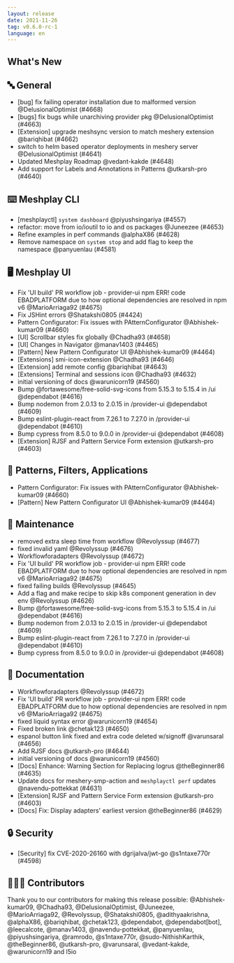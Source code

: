 ```yaml
---
layout: release
date: 2021-11-26
tag: v0.6.0-rc-1
language: en
---
```


## What's New
## 🔤 General
- [bug] fix failing operator installation due to malformed version @DelusionalOptimist (#4668)
- [bugs] fix bugs while unarchiving provider pkg @DelusionalOptimist (#4663)
- [Extension] upgrade meshsync version to match meshery extension @bariqhibat (#4662)
- switch to helm based operator deployments in meshery server @DelusionalOptimist (#4641)
- Updated Meshplay Roadmap @vedant-kakde (#4648)
- Add support for Labels and Annotations in Patterns @utkarsh-pro (#4640)

## ⌨️ Meshplay CLI

- [meshplayctl] `system dashboard`  @piyushsingariya (#4557)
- refactor: move from io/ioutil to io and os packages @Juneezee (#4653)
- Refine examples in perf commands @alphaX86 (#4628)
- Remove namespace on `system stop` and add flag to keep the namespace @panyuenlau (#4581)

## 🖥 Meshplay UI

- Fix 'UI build' PR workflow job - provider-ui npm ERR! code EBADPLATFORM due to how optional dependencies are resolved in npm v6 @MarioArriaga92 (#4675)
- Fix JSHint errors @Shatakshi0805 (#4424)
- Pattern Configurator: Fix issues with PAtternConfigurator @Abhishek-kumar09 (#4660)
- [UI] Scrollbar styles fix globally @Chadha93 (#4658)
- [UI] Changes in Navigator @manav1403 (#4465)
- [Pattern] New Pattern Configurator UI @Abhishek-kumar09 (#4464)
- [Extensions] smi-icon-extension @Chadha93 (#4646)
- [Extension] add remote config @bariqhibat (#4643)
- [Extensions] Terminal and sessions icon @Chadha93 (#4632)
- initial versioning of docs @warunicorn19 (#4560)
- Bump @fortawesome/free-solid-svg-icons from 5.15.3 to 5.15.4 in /ui @dependabot (#4616)
- Bump nodemon from 2.0.13 to 2.0.15 in /provider-ui @dependabot (#4609)
- Bump eslint-plugin-react from 7.26.1 to 7.27.0 in /provider-ui @dependabot (#4610)
- Bump cypress from 8.5.0 to 9.0.0 in /provider-ui @dependabot (#4608)
- [Extension] RJSF and Pattern Service Form extension @utkarsh-pro (#4603)

## 🔋 Patterns, Filters, Applications

- Pattern Configurator: Fix issues with PAtternConfigurator @Abhishek-kumar09 (#4660)
- [Pattern] New Pattern Configurator UI @Abhishek-kumar09 (#4464)

## 🧰 Maintenance

- removed extra sleep time from workflow @Revolyssup (#4677)
- fixed invalid yaml @Revolyssup (#4676)
- Workflowforadapters @Revolyssup (#4672)
- Fix 'UI build' PR workflow job - provider-ui npm ERR! code EBADPLATFORM due to how optional dependencies are resolved in npm v6 @MarioArriaga92 (#4675)
- fixed failing builds @Revolyssup (#4645)
- Add a flag and make recipe to skip k8s component generation in dev env @Revolyssup (#4626)
- Bump @fortawesome/free-solid-svg-icons from 5.15.3 to 5.15.4 in /ui @dependabot (#4616)
- Bump nodemon from 2.0.13 to 2.0.15 in /provider-ui @dependabot (#4609)
- Bump eslint-plugin-react from 7.26.1 to 7.27.0 in /provider-ui @dependabot (#4610)
- Bump cypress from 8.5.0 to 9.0.0 in /provider-ui @dependabot (#4608)

## 📖 Documentation

- Workflowforadapters @Revolyssup (#4672)
- Fix 'UI build' PR workflow job - provider-ui npm ERR! code EBADPLATFORM due to how optional dependencies are resolved in npm v6 @MarioArriaga92 (#4675)
- fixed liquid syntax error @warunicorn19 (#4654)
- Fixed broken link @chetak123 (#4650)
- espanol button link fixed and extra code deleted  w/signoff @varunsaral (#4656)
- Add RJSF docs @utkarsh-pro (#4644)
- initial versioning of docs @warunicorn19 (#4560)
- [Docs] Enhance: Warning Section for Replacing logrus @theBeginner86 (#4635)
- Update docs for meshery-smp-action and `meshplayctl perf` updates @navendu-pottekkat (#4631)
- [Extension] RJSF and Pattern Service Form extension @utkarsh-pro (#4603)
- [Docs] Fix: Display adapters' earliest version  @theBeginner86 (#4629)

## 🔒 Security

- [Security] fix CVE-2020-26160 with dgrijalva/jwt-go @s1ntaxe770r (#4598)

## 👨🏽‍💻 Contributors

Thank you to our contributors for making this release possible:
@Abhishek-kumar09, @Chadha93, @DelusionalOptimist, @Juneezee, @MarioArriaga92, @Revolyssup, @Shatakshi0805, @adithyaakrishna, @alphaX86, @bariqhibat, @chetak123, @dependabot, @dependabot[bot], @leecalcote, @manav1403, @navendu-pottekkat, @panyuenlau, @piyushsingariya, @ramrodo, @s1ntaxe770r, @sudo-NithishKarthik, @theBeginner86, @utkarsh-pro, @varunsaral, @vedant-kakde, @warunicorn19 and l5io
